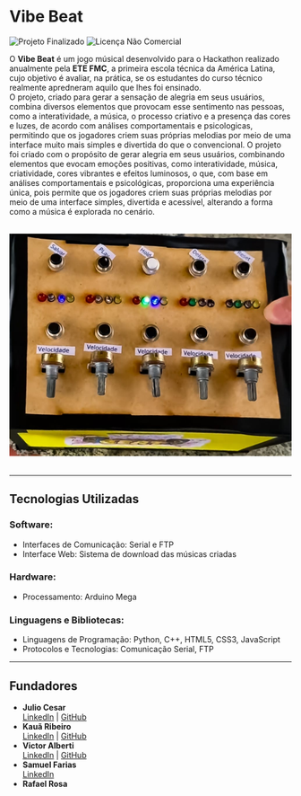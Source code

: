 # Vibe Beat
![Projeto Finalizado](https://img.shields.io/badge/Status-Finalizado-brightgreen)
![Licença Não Comercial](https://img.shields.io/badge/Licen%C3%A7a-N%C3%A3o--Comercial-red)

O **Vibe Beat** é um jogo músical desenvolvido para o Hackathon realizado anualmente pela **ETE FMC**, a primeira escola técnica da América Latina, cujo objetivo é avaliar, na prática, se os estudantes do curso técnico realmente apredneram aquilo que lhes foi ensinado.  
O projeto, criado para gerar a sensação de alegria em seus usuários, combina diversos elementos que provocam esse sentimento nas pessoas, como a interatividade, a música, o processo criativo e a presença das cores e luzes, de acordo com análises comportamentais e psicologicas, permitindo que os jogadores criem suas próprias melodias por meio de uma interface muito mais simples e divertida do que o convencional.
O projeto foi criado com o propósito de gerar alegria em seus usuários, combinando elementos que evocam emoções positivas, como interatividade, música, criatividade, cores vibrantes e efeitos luminosos, o que, com base em análises comportamentais e psicológicas, proporciona uma experiência única, pois permite que os jogadores criem suas próprias melodias por meio de uma interface simples, divertida e acessível, alterando a forma como a música é explorada no cenário.

</br>
<div align="center">
  <img src="./Hackathon.png" alt="Foto da parte superior do projeto" width="600">
</div>
</br>

---

## Tecnologias Utilizadas

### Software:
- Interfaces de Comunicação: Serial e FTP
- Interface Web: Sistema de download das músicas criadas

### Hardware:
- Processamento: Arduino Mega

### Linguagens e Bibliotecas:
- Linguagens de Programação: Python, C++, HTML5, CSS3, JavaScript
- Protocolos e Tecnologias: Comunicação Serial, FTP

---

## Fundadores

- **Julio Cesar**  
  [LinkedIn](https://www.linkedin.com/in/julio-cesar-magalhães-3a3542277/) | [GitHub](https://github.com/PkJulioETE)  
- **Kauã Ribeiro**  
  [LinkedIn](https://www.linkedin.com/in/kaua-ribeiro17/) | [GitHub](https://github.com/Kauakim)  
- **Victor Alberti**  
  [LinkedIn](https://www.linkedin.com/in/victor-alexandre-de-jesus-alberti-328686288/) | [GitHub](https://github.com/Scalifax)  
- **Samuel Farias**  
  [LinkedIn](https://www.linkedin.com/in/samuel-farias-santos-373725336/)
- **Rafael Rosa**    
